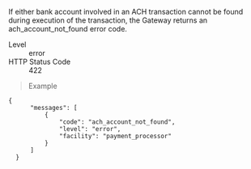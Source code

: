 <div class="method-area">
  <div class="method-copy">
    <div class="method-copy-padding">
      <p>If either bank account involved in an ACH transaction cannot be found during execution of the transaction, the Gateway returns an <span class="code-green">ach_account_not_found</span> error code.</p>
      <dl class="dl-horizontal">
        <dt>Level</dt>
        <dd>error</dd>
        <dt>HTTP Status Code</dt>
        <dd>422</dd>
      </dl>
    </div>
  </div>
  <blockquote><p>Example</p></blockquote>

  <pre><code class="json">{
      "messages": [
          {
              "code": "ach_account_not_found",
              "level": "error",
              "facility": "payment_processor"
          }
      ]
  }</code>
  </pre>
</div>
